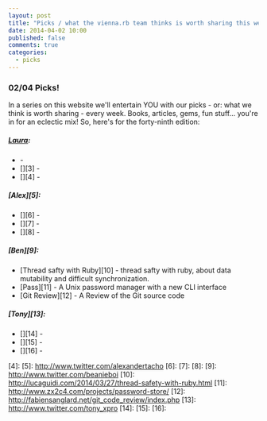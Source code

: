 ```yaml
---
layout: post
title: "Picks / what the vienna.rb team thinks is worth sharing this week"
date: 2014-04-02 10:00
published: false
comments: true
categories:
  - picks
---
```


### 02/04 Picks!

In a series on this website we'll entertain YOU with our picks - or: what we think is worth sharing - every week.
Books, articles, gems, fun stuff... you're in for an eclectic mix! So, here's for the forty-ninth edition:

##### [Laura][1]:
  - [][2] -
  - [][3] -
  - [][4] -

##### [Alex][5]:
  - [][6] -
  - [][7] -
  - [][8] -

##### [Ben][9]:
  - [Thread safty with Ruby][10] - thread safty with ruby, about data mutability and difficult synchronization.
  - [Pass][11] - A Unix password manager with a new CLI interface
  - [Git Review][12] - A Review of the Git source code

##### [Tony][13]:
  - [][14] -
  - [][15] -
  - [][16] -


[1]: http://www.twitter.com/alicetragedy
[2]:
[3]:
[4]:
[5]: http://www.twitter.com/alexandertacho
[6]:
[7]:
[8]:
[9]: http://www.twitter.com/beanieboi
[10]: http://lucaguidi.com/2014/03/27/thread-safety-with-ruby.html
[11]: http://www.zx2c4.com/projects/password-store/
[12]: http://fabiensanglard.net/git_code_review/index.php
[13]: http://www.twitter.com/tony_xpro
[14]:
[15]:
[16]:
